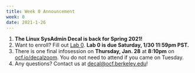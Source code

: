 ```yaml
---
title: Week 0 Announcement
week: 0
date: 2021-1-26
---
```


1. **The Linux SysAdmin Decal is back for Spring 2021!**
1. Want to enroll? Fill out [Lab 0](https://docs.google.com/forms/d/e/1FAIpQLSfY53eBRA8e1NfR2GcwsMDL9AS1Pj1cSJh-I0j_jKOEE1o7iQ/viewform). **Lab 0 is due Saturday, 1/30 11:59pm PST.**
1. There is one final infosession on **Thursday, Jan. 28** at **8:10pm** on [ocf.io/decalzoom](https://ocf.io/decalzoom). You do not need to attend if you came on Tuesday.
1. Any questions? Contact us at [decal@ocf.berkeley.edu](mailto:decal@ocf.berkeley.edu)!
